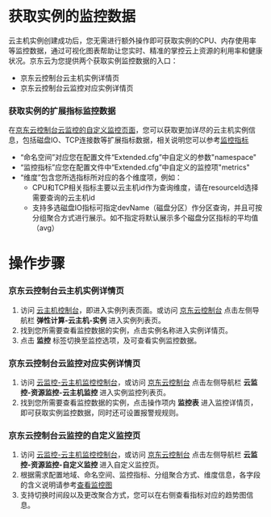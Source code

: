 # 获取实例的监控数据
云主机实例创建成功后，您无需进行额外操作即可获取实例的CPU、内存使用率等监控数据，通过可视化图表帮助让您实时、精准的掌控云上资源的利用率和健康状况。京东云为您提供两个获取实例监控数据的入口： 
  * 京东云控制台云主机实例详情页
  * 京东云控制台云监控对应实例详情页

### 获取实例的扩展指标监控数据
在[京东云控制台云监控的自定义监控页面][7]，您可以获取更加详尽的云主机实例信息，包括磁盘IO、TCP连接数等扩展指标数据，相关说明您可以参考[监控指标][6]
* “命名空间”对应您在配置文件“Extended.cfg”中自定义的参数"namespace" 
* “监控指标”应您在配置文件中“Extended.cfg”中自定义的监控项"metrics"
* “维度”包含您所选指标所对应的各个维度项，例如：
  * CPU和TCP相关指标主要以云主机id作为查询维度，请在resourceId选择需要查询的云主机id
  * 支持多选磁盘IO指标可指定devName（磁盘分区）作分区查询，并且可按分组聚合方式进行展示。如不指定将默认展示多个磁盘分区指标的平均值（avg）


# 操作步骤

### 京东云控制台云主机实例详情页
1. 访问 [云主机控制台][1]，即进入实例列表页面。或访问 [京东云控制台][2] 点击左侧导航栏 **弹性计算-云主机-实例** 进入实例列表页。
2. 找到您所需要查看监控数据的实例，点击实例名称进入实例详情页。
3. 点击 **监控** 标签切换至监控选项，及可查看实例监控数据。

### 京东云控制台云监控对应实例详情页
1. 访问 [云监控-云主机监控控制台][3]，或访问 [京东云控制台][2] 点击左侧导航栏 **云监控-资源监控-云主机监控** 进入实例监控列表页。
2. 找到您所需要查看监控数据的实例，点击操作项内 **监控表** 进入监控详情页，即可获取实例监控数据，同时还可设置报警规规则。

### 京东云控制台云监控的自定义监控页
1. 访问 [云监控-云主机监控控制台][3]，或访问 [京东云控制台][2] 点击左侧导航栏 **云监控-资源监控-自定义监控** 进入自定义监控页。
2. 根据需求配置地域、命名空间、监控指标、分组聚合方式、维度信息，各字段的含义说明请参考[查看监控图][9]
3. 支持切换时间段以及更改聚合方式，您可以在右侧查看指标对应的趋势图信息。

  [1]: https://cns-console.jdcloud.com/host/compute/list
  [2]: https://console.jdcloud.com/
  [3]: https://cms-console.jdcloud.com/serverMonitor
  [6]: https://docs.jdcloud.com/cn/virtual-machines/monitoring-overview
  [7]: https://cms-console.jdcloud.com/monitor/custom
  [9]: https://docs.jdcloud.com/cn/monitoring/chart-view
  
  

  
